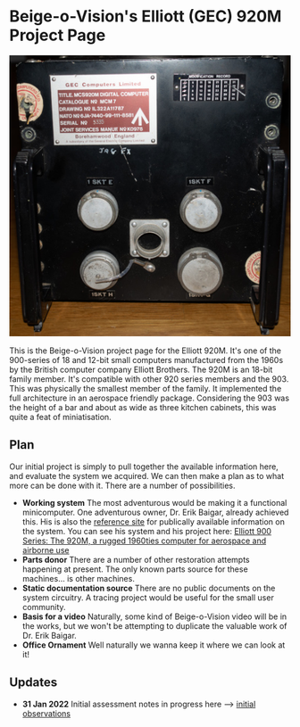 # Beige-o-Vision's Elliott (GEC) 920M Project Page
![](img/faceplate.jpg)

This is the Beige-o-Vision project page for the Elliott 920M.  It's one of the 900-series of 18 and 12-bit small computers manufactured from the 1960s by the British computer company Elliott Brothers. The 920M is an 18-bit family member. It's compatible with other 920 series members and the 903. This was physically the smallest member of the family. It implemented the full architecture in an aerospace friendly package. Considering the 903 was the height of a bar and about as wide as three kitchen cabinets, this was quite a feat of miniatisation.

## Plan

Our initial project is simply to pull together the available information here, and evaluate the system we acquired. We can then make a plan as to what more can be done with it. There are a number of possibilities. 

- **Working system**
  The most adventurous would be making it a functional minicomputer. One adventurous owner, Dr. Erik Baigar, already achieved this. His is also the [reference site](http://www.programmer-electronic-control.de/index.html#BIGBROTHER) for publically available information on the system.  You can see his system and his project here: [Elliott 900 Series: The 920M, a rugged 1960ties computer for aerospace and airborne use](https://www.youtube.com/watch?v=v-gF5g0nnoE)
- **Parts donor**
  There are a number of other restoration attempts happening at present. The only known parts source for these machines... is other machines.
- **Static documentation source** 
  There are no public documents on the system circuitry. A tracing project would be useful for the small user community.
- **Basis for a video**
  Naturally, some kind of Beige-o-Vision video will be in the works, but we won't be attempting to duplicate the valuable work of Dr. Erik Baigar. 
- **Office Ornament**
  Well naturally we wanna keep it where we can look at it!

## Updates

- **31 Jan 2022** Initial assessment notes in progress here --> [initial observations](initial-observations.md)


